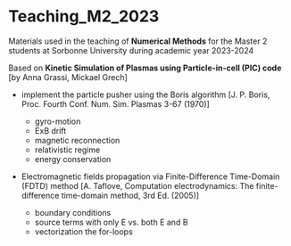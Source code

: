 # Teaching_M2_2023
Materials used in the teaching of **Numerical Methods** for the Master 2 students at Sorbonne University during academic year 2023-2024

Based on **Kinetic Simulation of Plasmas using Particle-in-cell (PIC) code** [by Anna Grassi, Mickael Grech]

- implement the particle pusher using the Boris algorithm [J. P. Boris, Proc. Fourth Conf. Num. Sim. Plasmas 3-67 (1970)]
  - gyro-motion
  - ExB drift
  - magnetic reconnection
  - relativistic regime
  - energy conservation


- Electromagnetic fields propagation via Finite-Difference Time-Domain (FDTD) method [A. Taflove, Computation electrodynamics: The finite-difference time-domain method, 3rd Ed. (2005)]

  - boundary conditions
  - source terms with only E vs. both E and B
  - vectorization the for-loops
